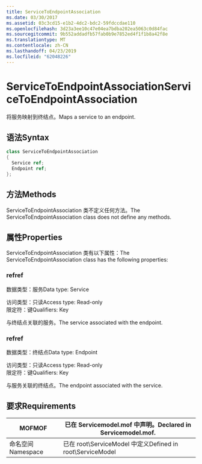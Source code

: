 ```yaml
---
title: ServiceToEndpointAssociation
ms.date: 03/30/2017
ms.assetid: 03c3cd15-e1b2-4dc2-bdc2-59fdccdae110
ms.openlocfilehash: 3d23a3ee10c47e04ea7bdba202ea5063c0d84fac
ms.sourcegitcommit: 9b552addadfb57fab0b9e7852ed4f1f1b8a42f8e
ms.translationtype: MT
ms.contentlocale: zh-CN
ms.lasthandoff: 04/23/2019
ms.locfileid: "62048226"
---
```

# <a name="servicetoendpointassociation"></a><span data-ttu-id="afaab-102">ServiceToEndpointAssociation</span><span class="sxs-lookup"><span data-stu-id="afaab-102">ServiceToEndpointAssociation</span></span>
<span data-ttu-id="afaab-103">将服务映射到终结点。</span><span class="sxs-lookup"><span data-stu-id="afaab-103">Maps a service to an endpoint.</span></span>  
  
## <a name="syntax"></a><span data-ttu-id="afaab-104">语法</span><span class="sxs-lookup"><span data-stu-id="afaab-104">Syntax</span></span>  
  
```csharp
class ServiceToEndpointAssociation  
{  
  Service ref;  
  Endpoint ref;  
};  
```  
  
## <a name="methods"></a><span data-ttu-id="afaab-105">方法</span><span class="sxs-lookup"><span data-stu-id="afaab-105">Methods</span></span>  
 <span data-ttu-id="afaab-106">ServiceToEndpointAssociation 类不定义任何方法。</span><span class="sxs-lookup"><span data-stu-id="afaab-106">The ServiceToEndpointAssociation class does not define any methods.</span></span>  
  
## <a name="properties"></a><span data-ttu-id="afaab-107">属性</span><span class="sxs-lookup"><span data-stu-id="afaab-107">Properties</span></span>  
 <span data-ttu-id="afaab-108">ServiceToEndpointAssociation 类有以下属性：</span><span class="sxs-lookup"><span data-stu-id="afaab-108">The ServiceToEndpointAssociation class has the following properties:</span></span>  
  
### <a name="ref"></a><span data-ttu-id="afaab-109">ref</span><span class="sxs-lookup"><span data-stu-id="afaab-109">ref</span></span>  
 <span data-ttu-id="afaab-110">数据类型：服务</span><span class="sxs-lookup"><span data-stu-id="afaab-110">Data type: Service</span></span>  
  
 <span data-ttu-id="afaab-111">访问类型：只读</span><span class="sxs-lookup"><span data-stu-id="afaab-111">Access type: Read-only</span></span>  
<span data-ttu-id="afaab-112">限定符：键</span><span class="sxs-lookup"><span data-stu-id="afaab-112">Qualifiers: Key</span></span>  
  
 <span data-ttu-id="afaab-113">与终结点关联的服务。</span><span class="sxs-lookup"><span data-stu-id="afaab-113">The service associated with the endpoint.</span></span>  
  
### <a name="ref"></a><span data-ttu-id="afaab-114">ref</span><span class="sxs-lookup"><span data-stu-id="afaab-114">ref</span></span>  
 <span data-ttu-id="afaab-115">数据类型：终结点</span><span class="sxs-lookup"><span data-stu-id="afaab-115">Data type: Endpoint</span></span>  
  
 <span data-ttu-id="afaab-116">访问类型：只读</span><span class="sxs-lookup"><span data-stu-id="afaab-116">Access type: Read-only</span></span>  
<span data-ttu-id="afaab-117">限定符：键</span><span class="sxs-lookup"><span data-stu-id="afaab-117">Qualifiers: Key</span></span>  
  
 <span data-ttu-id="afaab-118">与服务关联的终结点。</span><span class="sxs-lookup"><span data-stu-id="afaab-118">The endpoint associated with the service.</span></span>  
  
## <a name="requirements"></a><span data-ttu-id="afaab-119">要求</span><span class="sxs-lookup"><span data-stu-id="afaab-119">Requirements</span></span>  
  
|<span data-ttu-id="afaab-120">MOF</span><span class="sxs-lookup"><span data-stu-id="afaab-120">MOF</span></span>|<span data-ttu-id="afaab-121">已在 Servicemodel.mof 中声明。</span><span class="sxs-lookup"><span data-stu-id="afaab-121">Declared in Servicemodel.mof.</span></span>|  
|---------|-----------------------------------|  
|<span data-ttu-id="afaab-122">命名空间</span><span class="sxs-lookup"><span data-stu-id="afaab-122">Namespace</span></span>|<span data-ttu-id="afaab-123">已在 root\ServiceModel 中定义</span><span class="sxs-lookup"><span data-stu-id="afaab-123">Defined in root\ServiceModel</span></span>|
